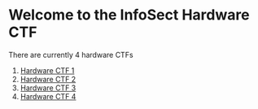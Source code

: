 # Welcome to the InfoSect Hardware CTF

There are currently 4 hardware CTFs

1. [Hardware CTF 1](https://infosectcbr.github.io/InfoSect-Hardware-CTF-1)
2. [Hardware CTF 2](https://infosectcbr.github.io/InfoSect-Hardware-CTF-2)
3. [Hardware CTF 3](https://infosectcbr.github.io/InfoSect-Hardware-CTF-3)
4. [Hardware CTF 4](https://infosectcbr.github.io/InfoSect-Hardware-CTF-4)
